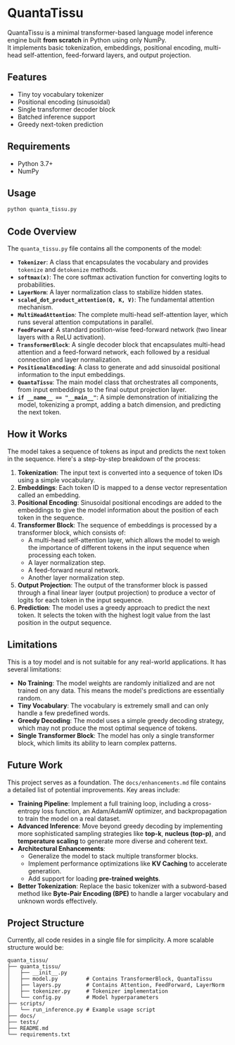 # QuantaTissu

QuantaTissu is a minimal transformer-based language model inference engine built **from scratch** in Python using only NumPy.  
It implements basic tokenization, embeddings, positional encoding, multi-head self-attention, feed-forward layers, and output projection.

## Features

- Tiny toy vocabulary tokenizer
- Positional encoding (sinusoidal)
- Single transformer decoder block
- Batched inference support
- Greedy next-token prediction

## Requirements

- Python 3.7+
- NumPy

## Usage

```bash
python quanta_tissu.py
```

## Code Overview

The `quanta_tissu.py` file contains all the components of the model:

-   **`Tokenizer`**: A class that encapsulates the vocabulary and provides `tokenize` and `detokenize` methods.
-   **`softmax(x)`**: The core softmax activation function for converting logits to probabilities.
-   **`LayerNorm`**: A layer normalization class to stabilize hidden states.
-   **`scaled_dot_product_attention(Q, K, V)`**: The fundamental attention mechanism.
-   **`MultiHeadAttention`**: The complete multi-head self-attention layer, which runs several attention computations in parallel.
-   **`FeedForward`**: A standard position-wise feed-forward network (two linear layers with a ReLU activation).
-   **`TransformerBlock`**: A single decoder block that encapsulates multi-head attention and a feed-forward network, each followed by a residual connection and layer normalization.
-   **`PositionalEncoding`**: A class to generate and add sinusoidal positional information to the input embeddings.
-   **`QuantaTissu`**: The main model class that orchestrates all components, from input embeddings to the final output projection layer.
-   **`if __name__ == "__main__"`**: A simple demonstration of initializing the model, tokenizing a prompt, adding a batch dimension, and predicting the next token.

## How it Works

The model takes a sequence of tokens as input and predicts the next token in the sequence. Here's a step-by-step breakdown of the process:

1.  **Tokenization**: The input text is converted into a sequence of token IDs using a simple vocabulary.
2.  **Embeddings**: Each token ID is mapped to a dense vector representation called an embedding.
3.  **Positional Encoding**: Sinusoidal positional encodings are added to the embeddings to give the model information about the position of each token in the sequence.
4.  **Transformer Block**: The sequence of embeddings is processed by a transformer block, which consists of:
    *   A multi-head self-attention layer, which allows the model to weigh the importance of different tokens in the input sequence when processing each token.
    *   A layer normalization step.
    *   A feed-forward neural network.
    *   Another layer normalization step.
5.  **Output Projection**: The output of the transformer block is passed through a final linear layer (output projection) to produce a vector of logits for each token in the input sequence.
6.  **Prediction**: The model uses a greedy approach to predict the next token. It selects the token with the highest logit value from the last position in the output sequence.

## Limitations

This is a toy model and is not suitable for any real-world applications. It has several limitations:

-   **No Training**: The model weights are randomly initialized and are not trained on any data. This means the model's predictions are essentially random.
-   **Tiny Vocabulary**: The vocabulary is extremely small and can only handle a few predefined words.
-   **Greedy Decoding**: The model uses a simple greedy decoding strategy, which may not produce the most optimal sequence of tokens.
-   **Single Transformer Block**: The model has only a single transformer block, which limits its ability to learn complex patterns.

## Future Work
This project serves as a foundation. The `docs/enhancements.md` file contains a detailed list of potential improvements. Key areas include:

-   **Training Pipeline**: Implement a full training loop, including a cross-entropy loss function, an Adam/AdamW optimizer, and backpropagation to train the model on a real dataset.
-   **Advanced Inference**: Move beyond greedy decoding by implementing more sophisticated sampling strategies like **top-k**, **nucleus (top-p)**, and **temperature scaling** to generate more diverse and coherent text.
-   **Architectural Enhancements**:
    -   Generalize the model to stack multiple transformer blocks.
    -   Implement performance optimizations like **KV Caching** to accelerate generation.
    -   Add support for loading **pre-trained weights**.
-   **Better Tokenization**: Replace the basic tokenizer with a subword-based method like **Byte-Pair Encoding (BPE)** to handle a larger vocabulary and unknown words effectively.

## Project Structure

Currently, all code resides in a single file for simplicity. A more scalable structure would be:

```
quanta_tissu/
├── quanta_tissu/
│   ├── __init__.py
│   ├── model.py         # Contains TransformerBlock, QuantaTissu
│   ├── layers.py        # Contains Attention, FeedForward, LayerNorm
│   ├── tokenizer.py     # Tokenizer implementation
│   └── config.py        # Model hyperparameters
├── scripts/
│   └── run_inference.py # Example usage script
├── docs/
├── tests/
├── README.md
└── requirements.txt
```
